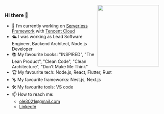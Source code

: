 <img align='right' src='https://github.githubassets.com/images/mona-whisper.gif' width='200'>

### Hi there 👋

- 🚀 I’m currently working on [Serverless Framework](https://serverless.com) with [Tencent Cloud](https://cloud.tencent.com/product/serverless-catalog)
- 🛳 I was working as Lead Software Engineer, Backend Architect, Node.js Developer
- 📚 My favourite books: "INSPIRED", "The Lean Product", "Clean Code", "Clean Architecture", "Don't Make Me Think"
- 🏆 My favourite tech: Node.js, React, Flutter, Rust
- 🪜 My favourite frameworks: Nest.js, Next.js
- 🛠 My favourite tools: VS code
- 📫 How to reach me: 
  - [ole3021@gmail.com](mailto:ole3021@gmail.com)
  - [LinkedIn](https://www.linkedin.com/in/ole3021/)
